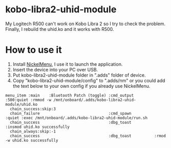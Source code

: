 # kobo-libra2-uhid-module

My Logitech R500 can't work on Kobo Libra 2 so I try to check the problem. Finally, I rebuild the uhid.ko and it works with R500.

# How to use it

1. Install [NickelMenu](https://github.com/pgaskin/NickelMenu), I use it to launch the application.
2. Insert the device into your PC over USB.
3. Put kobo-libra2-uhid-module folder in ".adds" folder of device.
4. Copy "kobo-libra2-uhid-module/config" to ".adds/nm" or you could add the text below to your own config if you already use NickelMenu.
```
menu_item :main    :Bluetooth Patch (toggle) :cmd_output         :500:quiet :rmmod -w /mnt/onboard/.adds/kobo-libra2-uhid-module/uhid.ko
  chain_success:skip:3
  chain_failure                              :cmd_spawn          :quiet :exec /mnt/onboard/.adds/kobo-libra2-uhid-module/run.sh
  chain_success                              :dbg_toast          :insmod uhid.ko successfully
  chain_always:skip:-1
  chain_success                              :dbg_toast          :rmod -w uhid.ko successfully
```

